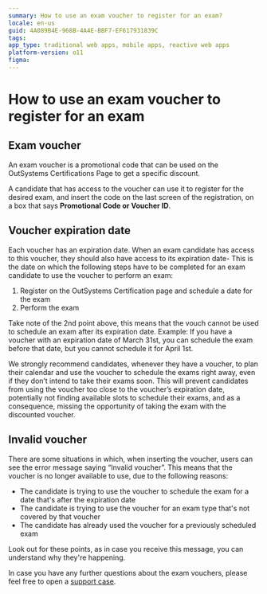 ```yaml
---
summary: How to use an exam voucher to register for an exam?
locale: en-us
guid: 4A089B4E-968B-4A4E-BBF7-EF617931839C
tags: 
app_type: traditional web apps, mobile apps, reactive web apps
platform-version: o11
figma:
---
```


# How to use an exam voucher to register for an exam

## Exam voucher

An exam voucher is a promotional code that can be used on the OutSystems Certifications Page to get a specific discount.

A candidate that has access to the voucher can use it to register for the desired exam, and insert the code on the last screen of the registration, on a box that says **Promotional Code or Voucher ID**.

## Voucher expiration date

Each voucher has an expiration date. When an exam candidate has access to this voucher, they should also have access to its expiration date-
This is the date on which the following steps have to be completed for an exam candidate to use the voucher to perform an exam:

1. Register on the OutSystems Certification page and schedule a date for the exam
1. Perform the exam

Take note of the 2nd point above, this means that the vouch cannot be used to schedule an exam after its expiration date. Example: If you have a voucher with an expiration date of March 31st, you can schedule the exam before that date, but you cannot schedule it for April 1st.

We strongly recommend candidates, whenever they have a voucher, to plan their calendar and use the voucher to schedule the exams right away, even if they don’t intend to take their exams soon. This will prevent candidates from using the voucher too close to the voucher’s expiration date, potentially not finding available slots to schedule their exams, and as a consequence, missing the opportunity of taking the exam with the discounted voucher.

## Invalid voucher

There are some situations in which, when inserting the voucher, users can see the error message saying “Invalid voucher”. This means that the voucher is no longer available to use, due to the following reasons:

* The candidate is trying to use the voucher to schedule the exam for a date that's after the expiration date
* The candidate is trying to use the voucher for an exam type that's not covered by that voucher
* The candidate has already used the voucher for a previously scheduled exam

Look out for these points, as in case you receive this message, you can understand why they're happening.

In case you have any further questions about the exam vouchers, please feel free to open a [support case](https://www.outsystems.com/SPP_Ticket_UI/open-support-case).
